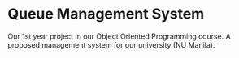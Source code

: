 # Queue Management System
 Our 1st year project in our Object Oriented Programming course. A proposed management system for our university (NU Manila).
